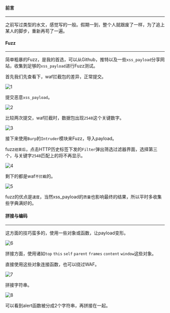 #### 前言
- - -
之前写过类型的水文，感觉写的一般。假期一到，整个人就跟废了一样，为了追上某人的脚步，重新再苟了一遍。

#### Fuzz
- - -
简单粗暴的Fuzz，是我的首选，可以从Github，推特以及一些`xss_payload`分享网站，收集到足够的`xss_payload`进行Fuzz测试。

首先我们先查看下，waf拦截包的差异，正常提交。

![1](https://i.loli.net/2019/07/15/5d2c7e84d1d3761538.png)

提交恶意`xss_payload`。

![2](https://i.loli.net/2019/07/15/5d2c7efa4be6490534.png)

比较两次提交，waf拦截时，数据包出现`2548`这个关键数字。

![3](https://i.loli.net/2019/07/15/5d2c7f5c162d385337.png)

接下来使用`Burp`的`Intruder`模块来Fuzz，导入payload。

fuzz`结束后`，点击HTTP历史标签下发的`Filter`弹出筛选过滤器界面，选择第三个，与关键字`2548`匹配上的将不再显示。

![4](https://i.loli.net/2019/07/15/5d2c814ba217a15648.png)

剩下的都是waf`不拦截`的。

![5](https://i.loli.net/2019/07/15/5d2c82565ff5f94398.png)

fuzz的优点是`速度`，当然xss_payload的`质量`也影响最终的结果，所以平时多收集些字典满好的。

#### 拼接与编码
- - -
这方面的技巧蛮多的，使用一些对象或函数，让payload变形。

![6](https://i.loli.net/2019/07/17/5d2eefa30c00e24695.png)

拼接方面，使用诸如`top` `this` `self` `parent` `frames` `content` `window`这些对象。

直接使用这些对象连接函数，也可以绕过WAF。

![7](https://i.loli.net/2019/07/17/5d2f012fc8eea51953.png)

拼接字符串。

![8](https://i.loli.net/2019/07/17/5d2f03ef8a48c17016.png)

可以看到alert函数被分成2个字符串，再拼接在一起。





 
